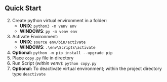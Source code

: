 ## Quick Start
2. Create python virtual environment in a folder:
    - **UNIX**: `python3 -m venv env`
    - **WINDOWS**: `py -m venv env`
3. Activate Environment:
    - **UNIX**: `source env/bin/activate`
    - **WINDOWS**: `.\env\Scripts\activate`
4. **Optional:** `python -m pip install --upgrade pip`
5. Place `copy.py` file in directory 
5. Run Script (_within venv_): `python copy.py`
5. **Optional:** To deactivate virtual environment; within the project directory type `deactivate`